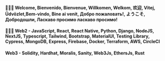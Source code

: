 #### 🙋🏽‍♀️ Welcome, Bienvenido, Bienvenue, Willkomen, Welkom, 欢迎, Vitej, Üdvözlet,Bem-vindo, Bine ai venit, Добро пожаловать!, ようこそ, Добродошли, Ласкаво просимо ласкаво просимо!

#### 👩🏽‍💻 Web2 - JavaScript, React, React Native, Python, Django, NodeJS, NextJS, Typescript, Tailwind, Bootstrap, MaterialUI, Testing Library, Cypress, MongoDB, Express, Firebase, Docker, Terraform, AWS, CircleCI

####  Web3 - Solidity, Hardhat, Moralis, Sanity, Web3Js, EthersJs, Rust
